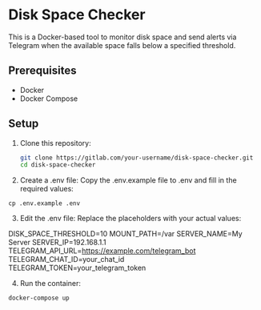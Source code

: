 # Disk Space Checker

This is a Docker-based tool to monitor disk space and send alerts via Telegram when the available space falls below a specified threshold.

## Prerequisites

- Docker
- Docker Compose

## Setup

1. Clone this repository:
   ```bash
   git clone https://gitlab.com/your-username/disk-space-checker.git
   cd disk-space-checker


2. Create a .env file:
Copy the .env.example file to .env and fill in the required values:

```
cp .env.example .env

```

3. Edit the .env file:
Replace the placeholders with your actual values:

DISK_SPACE_THRESHOLD=10
MOUNT_PATH=/var
SERVER_NAME=My Server
SERVER_IP=192.168.1.1
TELEGRAM_API_URL=https://example.com/telegram_bot
TELEGRAM_CHAT_ID=your_chat_id
TELEGRAM_TOKEN=your_telegram_token

4. Run the container:

```
docker-compose up

```

